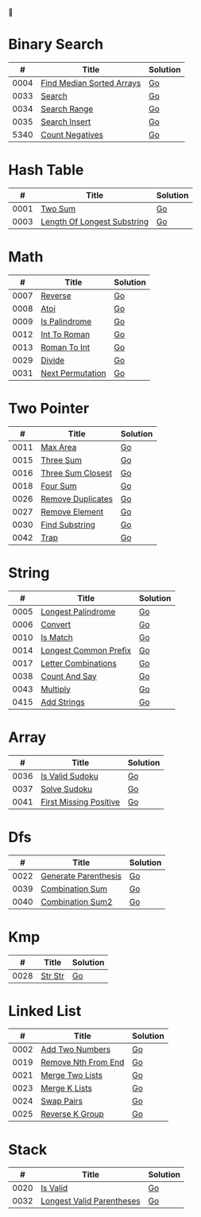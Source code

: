 🦴



# Binary Search
|  #   | Title                        | Solution |
| ---- | -------------------------------------------------------- | -------- |
| 0004 | [Find Median Sorted Arrays       ](https://leetcode-cn.com/problems/find-median-sorted-arrays) | [Go](https://github.com/temporaries/leetcode/tree/master/binary_search/0004.findMedianSortedArrays/main.go)|
| 0033 | [Search                          ](https://leetcode-cn.com/problems/search) | [Go](https://github.com/temporaries/leetcode/tree/master/binary_search/0033.search/main.go)|
| 0034 | [Search Range                    ](https://leetcode-cn.com/problems/search-range) | [Go](https://github.com/temporaries/leetcode/tree/master/binary_search/0034.searchRange/main.go)|
| 0035 | [Search Insert                   ](https://leetcode-cn.com/problems/search-insert) | [Go](https://github.com/temporaries/leetcode/tree/master/binary_search/0035.searchInsert/main.go)|
| 5340 | [Count Negatives                 ](https://leetcode-cn.com/problems/count-negatives) | [Go](https://github.com/temporaries/leetcode/tree/master/binary_search/5340.countNegatives/main.go)|

# Hash Table
|  #   | Title                        | Solution |
| ---- | -------------------------------------------------------- | -------- |
| 0001 | [Two Sum                         ](https://leetcode-cn.com/problems/two-sum) | [Go](https://github.com/temporaries/leetcode/tree/master/hash_table/0001.twoSum/main.go)|
| 0003 | [Length Of Longest Substring     ](https://leetcode-cn.com/problems/length-of-longest-substring) | [Go](https://github.com/temporaries/leetcode/tree/master/hash_table/0003.lengthOfLongestSubstring/main.go)|

# Math
|  #   | Title                        | Solution |
| ---- | -------------------------------------------------------- | -------- |
| 0007 | [Reverse                         ](https://leetcode-cn.com/problems/reverse) | [Go](https://github.com/temporaries/leetcode/tree/master/math/0007.reverse/main.go)|
| 0008 | [Atoi                            ](https://leetcode-cn.com/problems/atoi) | [Go](https://github.com/temporaries/leetcode/tree/master/math/0008.atoi/main.go)|
| 0009 | [Is Palindrome                   ](https://leetcode-cn.com/problems/is-palindrome) | [Go](https://github.com/temporaries/leetcode/tree/master/math/0009.isPalindrome/main.go)|
| 0012 | [Int To Roman                    ](https://leetcode-cn.com/problems/int-to-roman) | [Go](https://github.com/temporaries/leetcode/tree/master/math/0012.intToRoman/main.go)|
| 0013 | [Roman To Int                    ](https://leetcode-cn.com/problems/roman-to-int) | [Go](https://github.com/temporaries/leetcode/tree/master/math/0013.romanToInt/main.go)|
| 0029 | [Divide                          ](https://leetcode-cn.com/problems/divide) | [Go](https://github.com/temporaries/leetcode/tree/master/math/0029.divide/main.go)|
| 0031 | [Next Permutation                ](https://leetcode-cn.com/problems/next-permutation) | [Go](https://github.com/temporaries/leetcode/tree/master/math/0031.nextPermutation/main.go)|

# Two Pointer
|  #   | Title                        | Solution |
| ---- | -------------------------------------------------------- | -------- |
| 0011 | [Max Area                        ](https://leetcode-cn.com/problems/max-area) | [Go](https://github.com/temporaries/leetcode/tree/master/two_pointer/0011.maxArea/main.go)|
| 0015 | [Three Sum                       ](https://leetcode-cn.com/problems/three-sum) | [Go](https://github.com/temporaries/leetcode/tree/master/two_pointer/0015.threeSum/main.go)|
| 0016 | [Three Sum Closest               ](https://leetcode-cn.com/problems/three-sum-closest) | [Go](https://github.com/temporaries/leetcode/tree/master/two_pointer/0016.threeSumClosest/main.go)|
| 0018 | [Four Sum                        ](https://leetcode-cn.com/problems/four-sum) | [Go](https://github.com/temporaries/leetcode/tree/master/two_pointer/0018.fourSum/main.go)|
| 0026 | [Remove Duplicates               ](https://leetcode-cn.com/problems/remove-duplicates) | [Go](https://github.com/temporaries/leetcode/tree/master/two_pointer/0026.removeDuplicates/main.go)|
| 0027 | [Remove Element                  ](https://leetcode-cn.com/problems/remove-element) | [Go](https://github.com/temporaries/leetcode/tree/master/two_pointer/0027.removeElement/main.go)|
| 0030 | [Find Substring                  ](https://leetcode-cn.com/problems/find-substring) | [Go](https://github.com/temporaries/leetcode/tree/master/two_pointer/0030.findSubstring/main.go)|
| 0042 | [Trap                            ](https://leetcode-cn.com/problems/trap) | [Go](https://github.com/temporaries/leetcode/tree/master/two_pointer/0042.trap/main.go)|

# String
|  #   | Title                        | Solution |
| ---- | -------------------------------------------------------- | -------- |
| 0005 | [Longest Palindrome              ](https://leetcode-cn.com/problems/longest-palindrome) | [Go](https://github.com/temporaries/leetcode/tree/master/string/0005.longestPalindrome/main.go)|
| 0006 | [Convert                         ](https://leetcode-cn.com/problems/convert) | [Go](https://github.com/temporaries/leetcode/tree/master/string/0006.convert/main.go)|
| 0010 | [Is Match                        ](https://leetcode-cn.com/problems/is-match) | [Go](https://github.com/temporaries/leetcode/tree/master/string/0010.isMatch/main.go)|
| 0014 | [Longest Common Prefix           ](https://leetcode-cn.com/problems/longest-common-prefix) | [Go](https://github.com/temporaries/leetcode/tree/master/string/0014.longestCommonPrefix/main.go)|
| 0017 | [Letter Combinations             ](https://leetcode-cn.com/problems/letter-combinations) | [Go](https://github.com/temporaries/leetcode/tree/master/string/0017.letterCombinations/main.go)|
| 0038 | [Count And Say                   ](https://leetcode-cn.com/problems/count-and-say) | [Go](https://github.com/temporaries/leetcode/tree/master/string/0038.countAndSay/main.go)|
| 0043 | [Multiply                        ](https://leetcode-cn.com/problems/multiply) | [Go](https://github.com/temporaries/leetcode/tree/master/string/0043.multiply/main.go)|
| 0415 | [Add Strings                     ](https://leetcode-cn.com/problems/add-strings) | [Go](https://github.com/temporaries/leetcode/tree/master/string/0415.addStrings/main.go)|

# Array
|  #   | Title                        | Solution |
| ---- | -------------------------------------------------------- | -------- |
| 0036 | [Is Valid Sudoku                 ](https://leetcode-cn.com/problems/is-valid-sudoku) | [Go](https://github.com/temporaries/leetcode/tree/master/array/0036.isValidSudoku/main.go)|
| 0037 | [Solve Sudoku                    ](https://leetcode-cn.com/problems/solve-sudoku) | [Go](https://github.com/temporaries/leetcode/tree/master/array/0037.solveSudoku/main.go)|
| 0041 | [First Missing Positive          ](https://leetcode-cn.com/problems/first-missing-positive) | [Go](https://github.com/temporaries/leetcode/tree/master/array/0041.firstMissingPositive/main.go)|

# Dfs
|  #   | Title                        | Solution |
| ---- | -------------------------------------------------------- | -------- |
| 0022 | [Generate Parenthesis            ](https://leetcode-cn.com/problems/generate-parenthesis) | [Go](https://github.com/temporaries/leetcode/tree/master/dfs/0022.generateParenthesis/main.go)|
| 0039 | [Combination Sum                 ](https://leetcode-cn.com/problems/combination-sum) | [Go](https://github.com/temporaries/leetcode/tree/master/dfs/0039.combinationSum/main.go)|
| 0040 | [Combination Sum2                ](https://leetcode-cn.com/problems/combination-sum2) | [Go](https://github.com/temporaries/leetcode/tree/master/dfs/0040.combinationSum2/main.go)|

# Kmp
|  #   | Title                        | Solution |
| ---- | -------------------------------------------------------- | -------- |
| 0028 | [Str Str                         ](https://leetcode-cn.com/problems/str-str) | [Go](https://github.com/temporaries/leetcode/tree/master/kmp/0028.strStr/main.go)|

# Linked List
|  #   | Title                        | Solution |
| ---- | -------------------------------------------------------- | -------- |
| 0002 | [Add Two Numbers                 ](https://leetcode-cn.com/problems/add-two-numbers) | [Go](https://github.com/temporaries/leetcode/tree/master/linked_list/0002.addTwoNumbers/main.go)|
| 0019 | [Remove Nth From End             ](https://leetcode-cn.com/problems/remove-nth-from-end) | [Go](https://github.com/temporaries/leetcode/tree/master/linked_list/0019.removeNthFromEnd/main.go)|
| 0021 | [Merge Two Lists                 ](https://leetcode-cn.com/problems/merge-two-lists) | [Go](https://github.com/temporaries/leetcode/tree/master/linked_list/0021.mergeTwoLists/main.go)|
| 0023 | [Merge K Lists                   ](https://leetcode-cn.com/problems/merge-k-lists) | [Go](https://github.com/temporaries/leetcode/tree/master/linked_list/0023.mergeKLists/main.go)|
| 0024 | [Swap Pairs                      ](https://leetcode-cn.com/problems/swap-pairs) | [Go](https://github.com/temporaries/leetcode/tree/master/linked_list/0024.swapPairs/main.go)|
| 0025 | [Reverse K Group                 ](https://leetcode-cn.com/problems/reverse-k-group) | [Go](https://github.com/temporaries/leetcode/tree/master/linked_list/0025.reverseKGroup/main.go)|

# Stack
|  #   | Title                        | Solution |
| ---- | -------------------------------------------------------- | -------- |
| 0020 | [Is Valid                        ](https://leetcode-cn.com/problems/is-valid) | [Go](https://github.com/temporaries/leetcode/tree/master/stack/0020.isValid/main.go)|
| 0032 | [Longest Valid Parentheses       ](https://leetcode-cn.com/problems/longest-valid-parentheses) | [Go](https://github.com/temporaries/leetcode/tree/master/stack/0032.longestValidParentheses/main.go)|